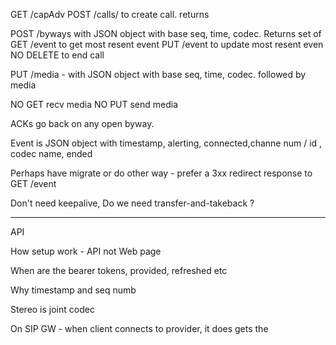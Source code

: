 




GET <trunk-uri>/capAdv
POST <trunk-uri>/calls/<phone-number> to create call. returns <call-uri>


POST  <call-uri>/byways with JSON object with base seq, time, codec. Returns set of <byway-URI>
GET   <call-uri>/event to get most resent event
PUT   <call-uri>/event to update most resent even 
NO DELETE <call-uri> to end call

PUT <call-uri>/media - with JSON object with base seq, time, codec. followed by media  

NO GET <byway-uri> recv media
NO PUT <byway-uri> send media

ACKs go back on any open byway. 

Event is JSON object with timestamp,  alerting, connected,channe num / id , codec name,  ended

Perhaps have migrate or do other way - prefer a 3xx redirect response to GET <call-uri>/event

Don't need keepalive,
Do we need transfer-and-takeback ?


--------

API

How setup work - API not Web page

When are the bearer tokens, provided, refreshed etc

Why timestamp and seq numb

Stereo is joint codec

On SIP GW - when client connects to provider, it does gets the 
